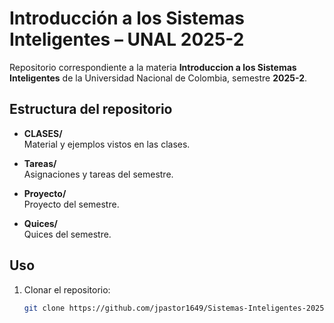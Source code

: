 # Introducción a los Sistemas Inteligentes – UNAL 2025-2

Repositorio correspondiente a la materia **Introduccion a los Sistemas Inteligentes** de la Universidad Nacional de Colombia, semestre **2025-2**.

## Estructura del repositorio

- **CLASES/**  
  Material y ejemplos vistos en las clases.
  
- **Tareas/**  
  Asignaciones y tareas del semestre.

- **Proyecto/**  
  Proyecto del semestre.

- **Quices/**  
  Quices del semestre.

## Uso

1. Clonar el repositorio:
   ```bash
   git clone https://github.com/jpastor1649/Sistemas-Inteligentes-2025-II.git
